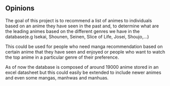 **Opinions**
---

The goal of this project is to recommend a list of animes to individuals based on an anime they have seen in the past and, to determine what are the leading animes based on the different genres we have in the database(e.g Isekai, Shounen, Seinen, Slice of Life, Josei, Shoujo,...)

This could be used for people who need manga recommendation based on certain anime that they have seen and enjoyed or people who want to watch the top anime in a particular genre of their preference.

As of now the database is composed of around 19000 anime stored in an excel datasheet but this could easily be extended to include newer animes and even some mangas, manhwas and manhuas.
